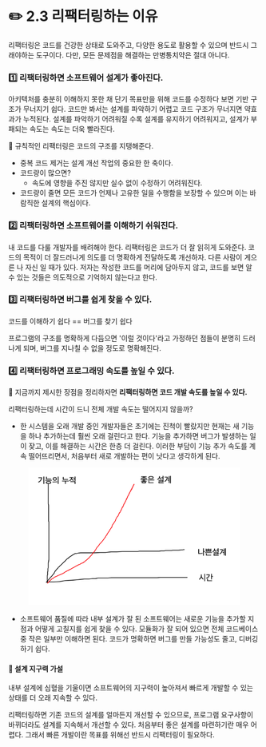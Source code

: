 # ✏️ 2.3 리팩터링하는 이유

리팩터링은 코드를 건강한 상태로 도와주고, 다양한 용도로 활용할 수 있으며 반드시 그래야하는 도구이다. 다만, 모든 문제점을 해결하는 만병통치약은 절대 아니다.

### 1️⃣ 리팩터링하면 소프트웨어 설계가 좋아진다.

아키텍처를 충분히 이해하지 못한 채 단기 목표만을 위해 코드를 수정하다 보면 기반 구조가 무너지기 쉽다. 코드만 봐서는 설계를 파악하기 어렵고 코드 구조가 무너지면 약효과가 누적된다. 설계를 파악하기 어려워질 수록 설계를 유지하기 어려워지고, 설계가 부패되는 속도는 속도는 더욱 빨라진다.

🎈 규칙적인 리팩터링은 코드의 구조를 지탱해준다.

* 중복 코드 제거는 설계 개선 작업의 중요한 한 축이다.
* 코드량이 많으면?
  * 속도에 영향을 주진 않지만 실수 없이 수정하기 어려워진다.
* 코드량이 줄면 모든 코드가 언제나 고유한 일을 수행함을 보장할 수 있으며 이는 바람직한 설계의 핵심이다.

### 2️⃣ 리팩터링하면 소프트웨어를 이해하기 쉬워진다.

내 코드를 다룰 개발자를 배려해야 한다. 리팩터링은 코드가 더 잘 읽히게 도와준다. 코드의 목적이 더 잘드러나게 의도를 더 명확하게 전달하도록 개선하자. 다른 사람이 게으른 나 자신 일 때가 있다. 저자는 작성한 코드를 머리에 담아두지 않고, 코드를 보면 알 수 있는 것들은 의도적으로 기억하지 않는다고 한다.

### 3️⃣ 리팩터링하면 버그를 쉽게 찾을 수 있다.

코드를 이해하기 쉽다 == 버그를 찾기 쉽다

프로그램의 구조를 명확하게 다듬으면 '이럴 것이다'라고 가정하던 점들이 분명히 드러나게 되며, 버그를 지나칠 수 없을 정도로 명확해진다.

### 4️⃣ 리팩터링하면 프로그래밍 속도를 높일 수 있다.

🎈 지금까지 제시한 장점을 정리하자면 **리팩터링하면 코드 개발 속도를 높일 수 있다.**

리팩터링하는데 시간이 드니 전체 개발 속도는 떨어지지 않을까?

* 한 시스템을 오래 개발 중인 개발자들은 초기에는 진척이 빨랐지만 현재는 새 기능을 하나 추가하는데 훨씬 오래 걸린다고 한다. 기능을 추가하면 버그가 발생하는 일이 잦고, 이를 해결하는 시간은 한층 더 걸린다. 이러한 부담이 기능 추가 속도를 계속 떨어뜨리면서, 처음부터 새로 개발하는 편이 낫다고 생각하게 된다.

<figure><img src="../../.gitbook/assets/image (3).png" alt=""><figcaption></figcaption></figure>

* 소프트웨어 품질에 따라 내부 설계가 잘 된 소프트웨어는 새로운 기능을 추가할 지점과 어떻게 고칠지를 쉽게 찾을 수 있다. 모듈화가 잘 되어 있으면 전체 코드베이스 중 작은 일부만 이해하면 된다. 코드가 명확하면 버그를 만들 가능성도 줄고, 디버깅하기 쉽다.&#x20;

#### 🎈 설계 지구력 가설

내부 설계에 심혈을 기울이면 소프트웨어의 지구력이 높아져서 빠르게 개발할 수 있는 상태를 더 오래 지속할 수 있다.



리팩터링하면 기존 코드의 설계를 얼마든지 개선할 수 있으므로, 프로그램 요구사항이 바뀌더라도 설계를 지속해서 개선할 수 있다. 처음부터 좋은 설계를 마련하기란 매우 어렵다. 그래서 빠른 개발이란 목표를 위해선 반드시 리팩터링이 필요하다.

